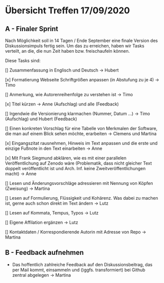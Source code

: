 # Übersicht Treffen 17/09/2020

## A - Finaler Sprint 
Nach Möglichkeit soll in 14 Tagen / Ende September eine finale Version des Diskussionsimpuls fertig sein. Um das zu erreichen, haben wir Tasks verteilt, an die, die nun Zeit haben bzw. freischaufeln können. 

Diese Tasks sind:

[] Zusammenfassung in Englisch und Deutsch -> Hubert

[x] Formatierung Webseite Schriftgrößen anpassen (in Abstufung zu je 4) -> Timo

[] Anmerkung, wie Autorenreihenfolge zu verstehen ist -> Timo

[x] Titel kürzen -> Anne (Aufschlag) und alle (Feedback)

[] Irgendwie die Versionierung klarmachen (Nummer, Datum ...) -> Timo (Aufschlag) und Hubert (Feedback)

[] Einen konkreten Vorschlag für eine Tabelle von Merkmalen der Software, die man auf einem Blick sehen möchte, erarbeiten -> Clemens und Martina

[x] Eingangszitat rausnehmen, Hinweis im Text anpassen und die erste und einzige Fußnote in den Text einarbeiten -> Anne

[x] Mit Frank Siegmund abklären, wie es mit einer parallelen Veröffentlichung auf Zenodo wäre (Problematik, dass nicht gleicher Text doppelt veröffentlicht ist und Arch. Inf. keine Zweitveröffentlichungen macht) -> Anne

[] Lesen und Änderungsvorschläge adressieren mit Nennung von Köpfen (Zweisung) -> Martina

[] Lesen auf Formulierung, Flüssigkeit und Kohärenz. Was dabei zu machen ist, gerne auch schon direkt im Text ändern -> Lutz

[] Lesen auf Kommata, Tempus, Typos -> Lutz

[] Eigene Affilation ergänzen -> Lutz

[] Kontaktdaten / Korrespondierende Autorin mit Adresse von Repo -> Martina

## B - Feedback aufnehmen

- Das hoffentlich zahlreiche Feedback auf den Diskussionsbeitrag, das per Mail kommt, einsammeln und ()ggfs. transformiert) bei Github zentral  abgelegen -> Martina


